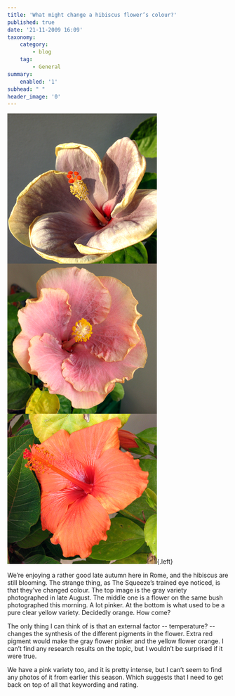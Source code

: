 ```yaml
---
title: 'What might change a hibiscus flower’s colour?'
published: true
date: '21-11-2009 16:09'
taxonomy:
    category:
        - blog
    tag:
        - General
summary:
    enabled: '1'
subhead: " "
header_image: '0'
---
```


![Three hibiscus flowers showing what I think might be the effect of temperature on pigments](Hibiscus.jpg){.left}

We’re enjoying a rather good late autumn here in Rome, and the hibiscus are still blooming. The strange thing, as The Squeeze’s trained eye noticed, is that they’ve changed colour. The top image is the gray variety photographed in late August. The middle one is a flower on the same bush photographed this morning. A lot pinker. At the bottom is what used to be a pure clear yellow variety. Decidedly orange. How come?

The only thing I can think of is that an external factor -- temperature? -- changes the synthesis of the different pigments in the flower. Extra red pigment would make the gray flower pinker and the yellow flower orange. I can’t find any research results on the topic, but I wouldn’t be surprised if it were true.

We have a pink variety too, and it is pretty intense, but I can’t seem to find any photos of it from earlier this season. Which suggests that I need to get back on top of all that keywording and rating.
